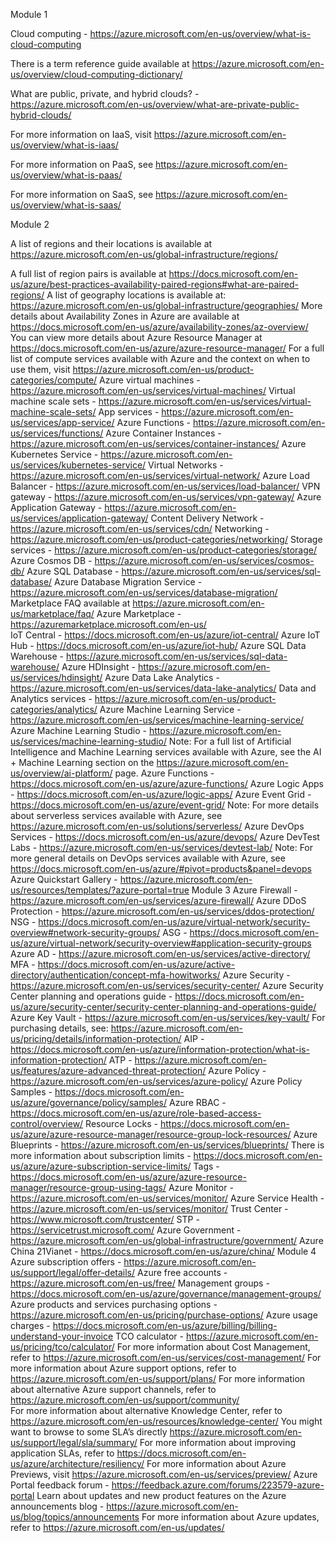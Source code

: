 Module 1

Cloud computing - https://azure.microsoft.com/en-us/overview/what-is-cloud-computing

There is a term reference guide available at https://azure.microsoft.com/en-us/overview/cloud-computing-dictionary/

What are public, private, and hybrid clouds? - https://azure.microsoft.com/en-us/overview/what-are-private-public-hybrid-clouds/

For more information on IaaS, visit https://azure.microsoft.com/en-us/overview/what-is-iaas/

For more information on PaaS, see https://azure.microsoft.com/en-us/overview/what-is-paas/

For more information on SaaS, see https://azure.microsoft.com/en-us/overview/what-is-saas/

Module 2

A list of regions and their locations is available at https://azure.microsoft.com/en-us/global-infrastructure/regions/

A full list of region pairs is available at https://docs.microsoft.com/en-us/azure/best-practices-availability-paired-regions#what-are-paired-regions/
A list of geography locations is available at: https://azure.microsoft.com/en-us/global-infrastructure/geographies/
More details about Availability Zones in Azure are available at https://docs.microsoft.com/en-us/azure/availability-zones/az-overview/
You can view more details about Azure Resource Manager at https://docs.microsoft.com/en-us/azure/azure-resource-manager/
For a full list of compute services available with Azure and the context on when to use them, visit https://azure.microsoft.com/en-us/product-categories/compute/
Azure virtual machines - https://azure.microsoft.com/en-us/services/virtual-machines/
Virtual machine scale sets - https://azure.microsoft.com/en-us/services/virtual-machine-scale-sets/
App services - https://azure.microsoft.com/en-us/services/app-service/
Azure Functions - https://azure.microsoft.com/en-us/services/functions/
Azure Container Instances - https://azure.microsoft.com/en-us/services/container-instances/
Azure Kubernetes Service - https://azure.microsoft.com/en-us/services/kubernetes-service/
Virtual Networks - https://azure.microsoft.com/en-us/services/virtual-network/
Azure Load Balancer - https://azure.microsoft.com/en-us/services/load-balancer/
VPN gateway - https://azure.microsoft.com/en-us/services/vpn-gateway/
Azure Application Gateway - https://azure.microsoft.com/en-us/services/application-gateway/
Content Delivery Network - https://azure.microsoft.com/en-us/services/cdn/
Networking - https://azure.microsoft.com/en-us/product-categories/networking/
Storage services - https://azure.microsoft.com/en-us/product-categories/storage/
Azure Cosmos DB - https://azure.microsoft.com/en-us/services/cosmos-db/
Azure SQL Database - https://azure.microsoft.com/en-us/services/sql-database/
Azure Database Migration Service - https://azure.microsoft.com/en-us/services/database-migration/
Marketplace FAQ available at https://azure.microsoft.com/en-us/marketplace/faq/
Azure Marketplace - https://azuremarketplace.microsoft.com/en-us/  
IoT Central - https://docs.microsoft.com/en-us/azure/iot-central/
Azure IoT Hub - https://docs.microsoft.com/en-us/azure/iot-hub/
Azure SQL Data Warehouse - https://azure.microsoft.com/en-us/services/sql-data-warehouse/
Azure HDInsight - https://azure.microsoft.com/en-us/services/hdinsight/
Azure Data Lake Analytics - https://azure.microsoft.com/en-us/services/data-lake-analytics/
Data and Analytics services - https://azure.microsoft.com/en-us/product-categories/analytics/
Azure Machine Learning Service - https://azure.microsoft.com/en-us/services/machine-learning-service/
Azure Machine Learning Studio - https://azure.microsoft.com/en-us/services/machine-learning-studio/
Note: For a full list of Artificial Intelligence and Machine Learning services available with Azure, see the AI + Machine Learning section on the https://azure.microsoft.com/en-us/overview/ai-platform/ page.
Azure Functions - https://docs.microsoft.com/en-us/azure/azure-functions/
Azure Logic Apps - https://docs.microsoft.com/en-us/azure/logic-apps/
Azure Event Grid - https://docs.microsoft.com/en-us/azure/event-grid/ 
Note: For more details about serverless services available with Azure, see https://azure.microsoft.com/en-us/solutions/serverless/
Azure DevOps Services - https://docs.microsoft.com/en-us/azure/devops/
Azure DevTest Labs - https://azure.microsoft.com/en-us/services/devtest-lab/
Note: For more general details on DevOps services available with Azure, see https://docs.microsoft.com/en-us/azure/#pivot=products&panel=devops
Azure Quickstart Gallery - https://azure.microsoft.com/en-us/resources/templates/?azure-portal=true
Module 3
Azure Firewall - https://azure.microsoft.com/en-us/services/azure-firewall/
Azure DDoS Protection - https://azure.microsoft.com/en-us/services/ddos-protection/
NSG - https://docs.microsoft.com/en-us/azure/virtual-network/security-overview#network-security-groups/
ASG - https://docs.microsoft.com/en-us/azure/virtual-network/security-overview#application-security-groups
Azure AD - https://azure.microsoft.com/en-us/services/active-directory/
MFA - https://docs.microsoft.com/en-us/azure/active-directory/authentication/concept-mfa-howitworks/
Azure Security - https://azure.microsoft.com/en-us/services/security-center/
Azure Security Center planning and operations guide - https://docs.microsoft.com/en-us/azure/security-center/security-center-planning-and-operations-guide/
Azure Key Vault - https://azure.microsoft.com/en-us/services/key-vault/
For purchasing details, see: https://azure.microsoft.com/en-us/pricing/details/information-protection/
AIP -  https://docs.microsoft.com/en-us/azure/information-protection/what-is-information-protection/
ATP - https://azure.microsoft.com/en-us/features/azure-advanced-threat-protection/
Azure Policy - https://azure.microsoft.com/en-us/services/azure-policy/
Azure Policy Samples - https://docs.microsoft.com/en-us/azure/governance/policy/samples/
Azure RBAC - https://docs.microsoft.com/en-us/azure/role-based-access-control/overview/
Resource Locks - https://docs.microsoft.com/en-us/azure/azure-resource-manager/resource-group-lock-resources/
Azure Blueprints - https://azure.microsoft.com/en-us/services/blueprints/
There is more information about subscription limits - https://docs.microsoft.com/en-us/azure/azure-subscription-service-limits/
Tags - https://docs.microsoft.com/en-us/azure/azure-resource-manager/resource-group-using-tags/
Azure Monitor - https://azure.microsoft.com/en-us/services/monitor/
Azure Service Health - https://azure.microsoft.com/en-us/services/monitor/
Trust Center - https://www.microsoft.com/trustcenter/
STP - https://servicetrust.microsoft.com/
Azure Government - https://azure.microsoft.com/en-us/global-infrastructure/government/
Azure China 21Vianet - https://docs.microsoft.com/en-us/azure/china/
Module 4
Azure subscription offers - https://azure.microsoft.com/en-us/support/legal/offer-details/
Azure free accounts - https://azure.microsoft.com/en-us/free/
Management groups - https://docs.microsoft.com/en-us/azure/governance/management-groups/
Azure products and services purchasing options - https://azure.microsoft.com/en-us/pricing/purchase-options/
Azure usage charges - https://docs.microsoft.com/en-us/azure/billing/billing-understand-your-invoice
TCO calculator - https://azure.microsoft.com/en-us/pricing/tco/calculator/
For more information about Cost Management, refer to https://azure.microsoft.com/en-us/services/cost-management/
For more information about Azure support options, refer to https://azure.microsoft.com/en-us/support/plans/
For more information about alternative Azure support channels, refer to https://azure.microsoft.com/en-us/support/community/  
For more information about alternative Knowledge Center, refer to https://azure.microsoft.com/en-us/resources/knowledge-center/
You might want to browse to some SLA’s directly https://azure.microsoft.com/en-us/support/legal/sla/summary/
For more information about improving application SLAs, refer to https://docs.microsoft.com/en-us/azure/architecture/resiliency/
For more information about Azure Previews, visit https://azure.microsoft.com/en-us/services/preview/
Azure Portal feedback forum - https://feedback.azure.com/forums/223579-azure-portal
Learn about updates and new product features on the Azure announcements blog - https://azure.microsoft.com/en-us/blog/topics/announcements
For more information about Azure updates, refer to https://azure.microsoft.com/en-us/updates/





